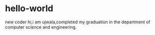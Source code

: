 # hello-world
new coder
hi,i am ujwala,completed my graduation in the department of computer science and engineering.

